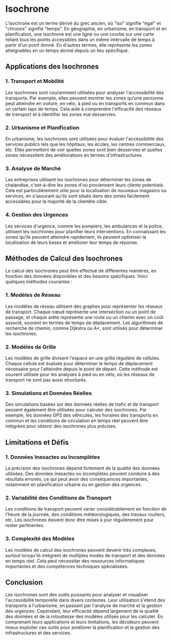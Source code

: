 # Isochrone

L'isochrone est un terme dérivé du grec ancien, où "iso" signifie "égal" et "chronos" signifie "temps". En géographie, en urbanisme, en transport et en planification, une isochrone est une ligne ou une courbe sur une carte reliant tous les points accessibles dans un même intervalle de temps à partir d'un point donné. En d'autres termes, elle représente les zones atteignables en un temps donné depuis un lieu spécifique.

## Applications des Isochrones

### 1. **Transport et Mobilité**
Les isochrones sont couramment utilisées pour analyser l'accessibilité des transports. Par exemple, elles peuvent montrer les zones qu'une personne peut atteindre en voiture, en vélo, à pied ou en transports en commun dans un certain laps de temps. Cela aide à comprendre l'efficacité des réseaux de transport et à identifier les zones mal desservies.

### 2. **Urbanisme et Planification**
En urbanisme, les isochrones sont utilisées pour évaluer l'accessibilité des services publics tels que les hôpitaux, les écoles, les centres commerciaux, etc. Elles permettent de voir quelles zones sont bien desservies et quelles zones nécessitent des améliorations en termes d'infrastructures.

### 3. **Analyse de Marché**
Les entreprises utilisent les isochrones pour déterminer les zones de chalandise, c'est-à-dire les zones d'où proviennent leurs clients potentiels. Cela est particulièrement utile pour la localisation de nouveaux magasins ou services, en s'assurant qu'ils sont situés dans des zones facilement accessibles pour la majorité de la clientèle cible.

### 4. **Gestion des Urgences**
Les services d'urgence, comme les pompiers, les ambulances et la police, utilisent les isochrones pour planifier leurs interventions. En connaissant les zones qu'ils peuvent atteindre rapidement, ils peuvent optimiser la localisation de leurs bases et améliorer leur temps de réponse.

## Méthodes de Calcul des Isochrones

Le calcul des isochrones peut être effectué de différentes manières, en fonction des données disponibles et des besoins spécifiques. Voici quelques méthodes courantes :

### 1. **Modèles de Réseau**
Les modèles de réseau utilisent des graphes pour représenter les réseaux de transport. Chaque nœud représente une intersection ou un point de passage, et chaque arête représente une route ou un chemin avec un coût associé, souvent en termes de temps de déplacement. Les algorithmes de recherche de chemin, comme Dijkstra ou A*, sont utilisés pour déterminer les isochrones.

### 2. **Modèles de Grille**
Les modèles de grille divisent l'espace en une grille régulière de cellules. Chaque cellule est évaluée pour déterminer le temps de déplacement nécessaire pour l'atteindre depuis le point de départ. Cette méthode est souvent utilisée pour les analyses à pied ou en vélo, où les réseaux de transport ne sont pas aussi structurés.

### 3. **Simulations et Données Réelles**
Des simulations basées sur des données réelles de trafic et de transport peuvent également être utilisées pour calculer des isochrones. Par exemple, les données GPS des véhicules, les horaires des transports en commun et les conditions de circulation en temps réel peuvent être intégrées pour obtenir des isochrones plus précises.

## Limitations et Défis

### 1. **Données Inexactes ou Incomplètes**
La précision des isochrones dépend fortement de la qualité des données utilisées. Des données inexactes ou incomplètes peuvent conduire à des résultats erronés, ce qui peut avoir des conséquences importantes, notamment en planification urbaine ou en gestion des urgences.

### 2. **Variabilité des Conditions de Transport**
Les conditions de transport peuvent varier considérablement en fonction de l'heure de la journée, des conditions météorologiques, des travaux routiers, etc. Les isochrones doivent donc être mises à jour régulièrement pour rester pertinentes.

### 3. **Complexité des Modèles**
Les modèles de calcul des isochrones peuvent devenir très complexes, surtout lorsqu'ils intègrent de multiples modes de transport et des données en temps réel. Cela peut nécessiter des ressources informatiques importantes et des compétences techniques spécialisées.

## Conclusion

Les isochrones sont des outils puissants pour analyser et visualiser l'accessibilité temporelle dans divers contextes. Leur utilisation s'étend des transports à l'urbanisme, en passant par l'analyse de marché et la gestion des urgences. Cependant, leur efficacité dépend largement de la qualité des données et de la robustesse des modèles utilisés pour les calculer. En comprenant leurs applications et leurs limitations, les décideurs peuvent mieux exploiter ces outils pour améliorer la planification et la gestion des infrastructures et des services.